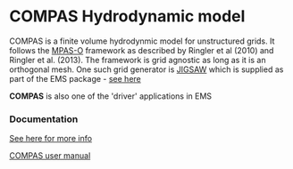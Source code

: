 # COMPAS Hydrodynamic model
COMPAS is a finite volume hydrodynmic model for unstructured
grids. It follows the [MPAS-O](https://mpas-dev.github.io/)
framework as described by Ringler et al (2010) and Ringler et
al. (2013).  The framework is grid agnostic as long as it is an
orthogonal mesh. One such grid generator is
[JIGSAW](https://github.com/dengwirda/jigsaw) which is supplied as
part of the EMS package - [see here](../../ext/jigsaw)

**COMPAS** is also one of the 'driver' applications in EMS

### Documentation
[See here for more info](https://research.csiro.au/cem/software/ems/hydro/unstructured-compas/)

[COMPAS user manual](https://research.csiro.au/cem/?ddownload=124)




